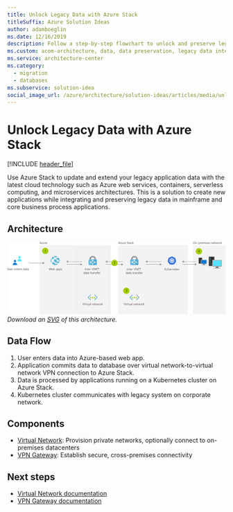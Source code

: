 ```yaml
---
title: Unlock Legacy Data with Azure Stack
titleSuffix: Azure Solution Ideas
author: adamboeglin
ms.date: 12/16/2019
description: Follow a step-by-step flowchart to unlock and preserve legacy data from mainframe applications using Azure Stack.
ms.custom: acom-architecture, data, data preservation, legacy data integration, legacy data, app modernization, interactive-diagram, 'https://azure.microsoft.com/solutions/architecture/unlock-legacy-data/'
ms.service: architecture-center
ms.category:
  - migration
  - databases
ms.subservice: solution-idea
social_image_url: /azure/architecture/solution-ideas/articles/media/unlock-legacy-data.png
---
```


# Unlock Legacy Data with Azure Stack

[!INCLUDE [header_file](../../../includes/sol-idea-header.md)]

Use Azure Stack to update and extend your legacy application data with the latest cloud technology such as Azure web services, containers, serverless computing, and microservices architectures. This is a solution to create new applications while integrating and preserving legacy data in mainframe and core business process applications.

## Architecture

![Architecture diagram](../media/unlock-legacy-data.png)
*Download an [SVG](../media/unlock-legacy-data.svg) of this architecture.*

## Data Flow

1. User enters data into Azure-based web app.
1. Application commits data to database over virtual network-to-virtual network VPN connection to Azure Stack.
1. Data is processed by applications running on a Kubernetes cluster on Azure Stack.
1. Kubernetes cluster communicates with legacy system on corporate network.

## Components

* [Virtual Network](https://azure.microsoft.com/services/virtual-network): Provision private networks, optionally connect to on-premises datacenters
* [VPN Gateway](https://azure.microsoft.com/services/vpn-gateway): Establish secure, cross-premises connectivity

## Next steps

* [Virtual Network documentation](https://azure.microsoft.com/services/virtual-network)
* [VPN Gateway documentation](https://azure.microsoft.com/services/vpn-gateway)
